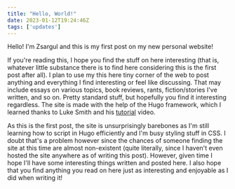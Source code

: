 ```yaml
---
title: "Hello, World!"
date: 2023-01-12T19:24:46Z
tags: ['updates']
---
```


Hello! I'm Zsargul and this is my first post on my new personal website!

If you're reading this, I hope you find the stuff on here interesting (that is, whatever little substance
there is to find here considering this is the first post after all). I plan to use my this here tiny corner
of the web to post anything and everything I find interesting or feel like discussing. That may include essays
on various topics, book reviews, rants, fiction/stories I've written, and so on. Pretty standard stuff, but
hopefully you find it interesting regardless. The site is made with the help of the Hugo framework, which I
learned thanks to Luke Smith and his [tutorial](https://www.youtube.com/watch?v=ZFL09qhKi5I) video.

As this is the first post, the site is unsurprisingly barebones as I'm still learning how to script in Hugo
efficiently and I'm busy styling stuff in CSS. I doubt that's a problem however since the chances of someone
finding the site at this time are almost non-existent (quite literally, since I haven't even hosted the site
anywhere as of writing this post). However, given time I hope I'll have some interesting things written and
posted here. I also hope that you find anything you read on here just as interesting and enjoyable as I did
when writing it!
